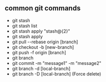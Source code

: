common git commands
------------------------

- git stash
- git stash list
- git stash apply "stash@{2}"
- git stash apply
- git pull --rebase origin [branch]
- git checkout -b [new-branch]
- git push -f origin [branch]
- git branch
- git commit -m "message1" -m "message2"
- git branch -d [local-branch]
- git branch -D [local-branch] (Force delete)

